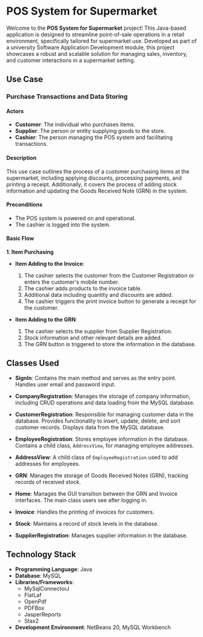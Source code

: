 # POS System for Supermarket

Welcome to the **POS System for Supermarket** project! This Java-based application is designed to streamline point-of-sale operations in a retail environment, specifically tailored for supermarket use. Developed as part of a university Software Application Development module, this project showcases a robust and scalable solution for managing sales, inventory, and customer interactions in a supermarket setting.

## Use Case

### Purchase Transactions and Data Storing

#### Actors

- **Customer**: The individual who purchases items.
- **Supplier**: The person or entity supplying goods to the store.
- **Cashier**: The person managing the POS system and facilitating transactions.

#### Description

This use case outlines the process of a customer purchasing items at the supermarket, including applying discounts, processing payments, and printing a receipt. Additionally, it covers the process of adding stock information and updating the Goods Received Note (GRN) in the system.

#### Preconditions

- The POS system is powered on and operational.
- The cashier is logged into the system.

#### Basic Flow

**1. Item Purchasing**

- **Item Adding to the Invoice**:
  1. The cashier selects the customer from the Customer Registration or enters the customer's mobile number.
  2. The cashier adds products to the invoice table.
  3. Additional data including quantity and discounts are added.
  4. The cashier triggers the print invoice button to generate a receipt for the customer.

- **Item Adding to the GRN**:
  1. The cashier selects the supplier from Supplier Registration.
  2. Stock information and other relevant details are added.
  3. The GRN button is triggered to store the information in the database.

## Classes Used

- **SignIn**: Contains the main method and serves as the entry point. Handles user email and password input.

- **CompanyRegistration**: Manages the storage of company information, including CRUD operations and data loading from the MySQL database.

- **CustomerRegistration**: Responsible for managing customer data in the database. Provides functionality to insert, update, delete, and sort customer records. Displays data from the MySQL database.

- **EmployeeRegistration**: Stores employee information in the database. Contains a child class, `AddressView`, for managing employee addresses.

- **AddressView**: A child class of `EmployeeRegistration` used to add addresses for employees.

- **GRN**: Manages the storage of Goods Received Notes (GRN), tracking records of received stock.

- **Home**: Manages the GUI transition between the GRN and Invoice interfaces. The main class users see after logging in.

- **Invoice**: Handles the printing of invoices for customers.

- **Stock**: Maintains a record of stock levels in the database.

- **SupplierRegistration**: Manages supplier information in the database.

## Technology Stack

- **Programming Language**: Java
- **Database**: MySQL
- **Libraries/Frameworks**: 
  - MySqlConnectorJ
  - FlatLaf
  - OpenPdf
  - PDFBox
  - JasperReports
  - Stax2
- **Development Environment**: NetBeans 20, MySQL Workbench
